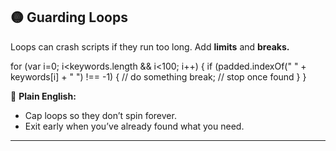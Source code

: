 ## 🟡 Guarding Loops

Loops can crash scripts if they run too long. Add **limits** and **breaks.**

for (var i=0; i\<keywords.length && i<100; i++) {
if (padded.indexOf(" " + keywords\[i] + " ") !== -1) {
// do something
break; // stop once found
}
}

📖 **Plain English:**

* Cap loops so they don’t spin forever.
* Exit early when you’ve already found what you need.

---
